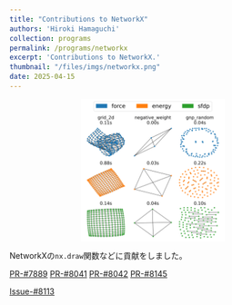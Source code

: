 ```yaml
---
title: "Contributions to NetworkX"
authors: 'Hiroki Hamaguchi'
collection: programs
permalink: /programs/networkx
excerpt: 'Contributions to NetworkX.'
thumbnail: "/files/imgs/networkx.png"
date: 2025-04-15
---
```


<img src="/files/imgs/networkx.png" alt="networkx" width="50%" style="display: block; margin: 0 auto;">

NetworkXの`nx.draw`関数などに貢献をしました。

[PR-#7889](https://github.com/networkx/networkx/pull/7889)
[PR-#8041](https://github.com/networkx/networkx/pull/8041)
[PR-#8042](https://github.com/networkx/networkx/pull/8042)
[PR-#8145](https://github.com/networkx/networkx/pull/8145)

[Issue-#8113](https://github.com/networkx/networkx/issues/8113)
